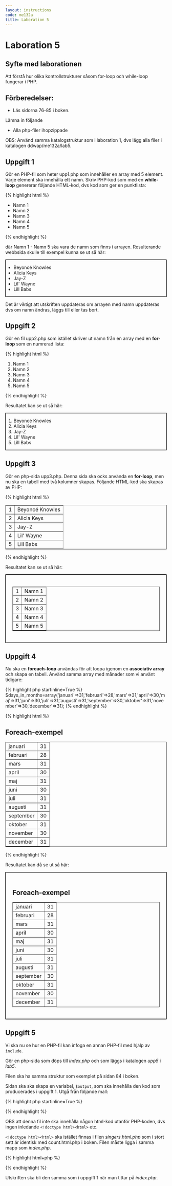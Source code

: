 ```yaml
---
layout: instructions
code: me132a
title: Laboration 5
---
```


# Laboration 5

## Syfte med laborationen

Att förstå hur olika kontrollstrukturer såsom for-loop och while-loop fungerar i PHP.

## Förberedelser:

- Läs sidorna 76-85 i boken. 

Lämna in följande

- Alla php-filer ihopzippade

OBS: Använd samma katalogstruktur som i laboration 1, dvs lägg alla filer i katalogen ddwap/me132a/lab5.

## Uppgift 1

Gör en PHP-fil som heter upp1.php som innehåller en array med 5 element. Varje element ska innehålla ett namn. Skriv PHP-kod som med en **while-loop** genererar följande HTML-kod, dvs kod som ger en punktlista:

{% highlight html %}
<ul>
<li>Namn 1</li>
<li>Namn 2</li>
<li>Namn 3</li>
<li>Namn 4</li>
<li>Namn 5</li>
</ul>
{% endhighlight %}


där Namn 1 - Namn 5 ska vara de namn som finns i arrayen. Resulterande webbsida skulle till exempel kunna se ut så här:

<div style="border:2px solid black">
<ul>
<li>Beyoncé Knowles</li>
<li>Alicia Keys</li>
<li>Jay-Z</li>
<li>Lil&#39; Wayne</li>
<li>Lill Babs</li>
</ul>
</div>



Det är viktigt att utskriften uppdateras om arrayen med namn uppdateras dvs om namn ändras, läggs till eller tas bort. 

## Uppgift 2

Gör en fil upp2.php som istället skriver ut namn från en array med en **for-loop** som en numrerad lista:

{% highlight html %}
<ol>
<li>Namn 1</li>
<li>Namn 2</li>
<li>Namn 3</li>
<li>Namn 4</li>
<li>Namn 5</li>
</ol>
{% endhighlight %}


Resultatet kan se ut så här:

<div style="border:2px solid black">
<ol>
<li>Beyoncé Knowles</li>
<li>Alicia Keys</li>
<li>Jay-Z</li>
<li>Lil&#39; Wayne</li>
<li>Lill Babs</li>
</ol>
</div>


## Uppgift 3

Gör en php-sida upp3.php. Denna sida ska ocks använda en **for-loop**, men nu ska en tabell med två kolumner skapas. Följande HTML-kod ska skapas av PHP:

{% highlight html %}
<table border="1">
<tr><td>1</td><td>Beyoncé Knowles</td></tr>
<tr><td>2</td><td>Alicia Keys</td></tr>
<tr><td>3</td><td>Jay-Z</td></tr>
<tr><td>4</td><td>Lil&#39; Wayne</td></tr>
<tr><td>5</td><td>Lill Babs</td></tr>
</table>
{% endhighlight %}

Resultatet kan se ut så här:

<div style="border:2px solid black;padding:20px">
<table border="1">
<tr><td>1</td><td>Namn 1</td></tr>
<tr><td>2</td><td>Namn 2</td></tr>
<tr><td>3</td><td>Namn 3</td></tr>
<tr><td>4</td><td>Namn 4</td></tr>
<tr><td>5</td><td>Namn 5</td></tr>
</table>
</div>

## Uppgift 4

Nu ska en **foreach-loop** användas för att loopa igenom en **associativ array** och skapa en tabell. Använd samma array med månader som vi använt tidigare:

{% highlight php  startinline=True %}
$days_in_months=array('januari'=>31,'februari'=>28,'mars'=>31,'april'=>30,'maj'=>31,'juni'=>30,'juli'=>31,'augusti'=>31,'september'=>30,'oktober'=>31,'november'=>30,'december'=>31);
{% endhighlight %}

{% highlight html %}
<h2>Foreach-exempel</h2>
<table border="1"><tr><td>januari</td><td>31</td></tr>
<tr><td>februari</td><td>28</td></tr>
<tr><td>mars</td><td>31</td></tr>
<tr><td>april</td><td>30</td></tr>
<tr><td>maj</td><td>31</td></tr>
<tr><td>juni</td><td>30</td></tr>
<tr><td>juli</td><td>31</td></tr>
<tr><td>augusti</td><td>31</td></tr>
<tr><td>september</td><td>30</td></tr>
<tr><td>oktober</td><td>31</td></tr>
<tr><td>november</td><td>30</td></tr>
<tr><td>december</td><td>31</td></tr>
</table>
{% endhighlight %}

Resultatet kan då se ut så här:

<div style="border:2px solid black;padding:20px">
<h2>Foreach-exempel</h2>
<table border="1"><tr><td>januari</td><td>31</td></tr>
<tr><td>februari</td><td>28</td></tr>
<tr><td>mars</td><td>31</td></tr>
<tr><td>april</td><td>30</td></tr>
<tr><td>maj</td><td>31</td></tr>
<tr><td>juni</td><td>30</td></tr>
<tr><td>juli</td><td>31</td></tr>
<tr><td>augusti</td><td>31</td></tr>
<tr><td>september</td><td>30</td></tr>
<tr><td>oktober</td><td>31</td></tr>
<tr><td>november</td><td>30</td></tr>
<tr><td>december</td><td>31</td></tr>
</table>
</div>

## Uppgift 5

Vi ska nu se hur en PHP-fil kan infoga en annan PHP-fil med hjälp av `include`.

Gör en php-sida som döps till *index.php* och som läggs i katalogen *upp5* i *lab5*. 

Filen ska ha samma struktur som exemplet på sidan 84 i boken. 

Sidan ska ska skapa en variabel, `$output`, som ska innehålla den kod som producerades i uppgift 1. Utgå från följande mall:

{% highlight php  startinline=True %}
<?php
$output='';

/*
här ska skrivas kod som skapar
en punktlista med namn får en array
*/

include 'singers.html.php';
?>
{% endhighlight %}


OBS att denna fil inte ska innehålla någon html-kod utanför PHP-koden, dvs ingen inledande `<!doctype html><html>` etc.

`<!doctype html><html>` ska istället finnas i filen *singers.html.php* som i stort sett är identisk med count.html.php i boken. Filen måste ligga i samma mapp som *index.php*. 

{% highlight html+php %}
<!doctype html>
<html>
<head>
<meta charset="UTF-8">
<title>Singers</title>
</head>
<body>
<p>
<?php echo $output; ?>
</p>
</body>
</html>
{% endhighlight %}

Utskriften ska bli den samma som i uppgift 1 när man tittar på *index.php*.